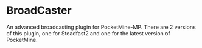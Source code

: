# BroadCaster
An advanced broadcasting plugin for PocketMine-MP. There are 2 versions of this plugin, one for Steadfast2 and one for the latest version of PocketMine.
